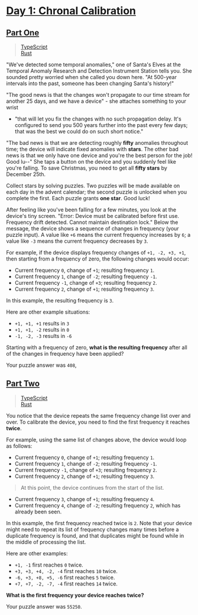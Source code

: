 # [Day 1: Chronal Calibration](https://adventofcode.com/2018/day/1)

## [Part One](https://adventofcode.com/2018/day/1#part1)

> [TypeScript](/solutions/typescript/2018/01/src/p1.ts)\
> [Rust](/solutions/rust/2018/01/src/lib.rs)

"We've detected some temporal anomalies," one of Santa's Elves at the Temporal
Anomaly Research and Detection Instrument Station tells you. She sounded pretty
worried when she called you down here. "At 500-year intervals into the past,
someone has been changing Santa's history!"

"The good news is that the changes won't propagate to our time stream for
another 25 days, and we have a device" - she attaches something to your wrist

- "that will let you fix the changes with no such propagation delay. It's
  configured to send you 500 years further into the past every few days; that
  was the best we could do on such short notice."

"The bad news is that we are detecting roughly **fifty** anomalies throughout
time; the device will indicate fixed anomalies with **stars**. The other bad
news is that we only have one device and you're the best person for the job!
Good lu--" She taps a button on the device and you suddenly feel like you're
falling. To save Christmas, you need to get all **fifty stars** by December
25th.

Collect stars by solving puzzles. Two puzzles will be made available on each day
in the advent calendar; the second puzzle is unlocked when you complete the
first. Each puzzle grants **one star**. Good luck!

After feeling like you've been falling for a few minutes, you look at the
device's tiny screen. "Error: Device must be calibrated before first use.
Frequency drift detected. Cannot maintain destination lock." Below the message,
the device shows a sequence of changes in frequency (your puzzle input). A value
like `+6` means the current frequency increases by `6`; a value like `-3` means
the current frequency decreases by `3`.

For example, if the device displays frequency changes of `+1, -2, +3, +1`, then
starting from a frequency of zero, the following changes would occur:

- Current frequency `0`, change of `+1`; resulting frequency `1`.
- Current frequency `1`, change of `-2`; resulting frequency `-1`.
- Current frequency `-1`, change of `+3`; resulting frequency `2`.
- Current frequency `2`, change of `+1`; resulting frequency `3`.

In this example, the resulting frequency is `3`.

Here are other example situations:

- `+1, +1, +1` results in `3`
- `+1, +1, -2` results in `0`
- `-1, -2, -3` results in `-6`

Starting with a frequency of zero, **what is the resulting frequency** after all
of the changes in frequency have been applied?

Your puzzle answer was `408`,

## [Part Two](https://adventofcode.com/2018/day/1#part2)

> [TypeScript](/solutions/typescript/2018/01/src/p2.ts)\
> [Rust](/solutions/rust/2018/01/src/lib.rs)

You notice that the device repeats the same frequency change list over and over.
To calibrate the device, you need to find the first frequency it reaches
**twice**.

For example, using the same list of changes above, the device would loop as
follows:

- Current frequency `0`, change of `+1`; resulting frequency `1`.
- Current frequency `1`, change of `-2`; resulting frequency `-1`.
- Current frequency `-1`, change of `+3`; resulting frequency `2`.
- Current frequency `2`, change of `+1`; resulting frequency `3`.

> At this point, the device continues from the start of the list.

- Current frequency `3`, change of `+1`; resulting frequency `4`.
- Current frequency `4`, change of `-2`; resulting frequency `2`, which has
  already been seen.

In this example, the first frequency reached twice is `2`. Note that your device
might need to repeat its list of frequency changes many times before a duplicate
frequency is found, and that duplicates might be found while in the middle of
processing the list.

Here are other examples:

- `+1, -1` first reaches `0` twice.
- `+3, +3, +4, -2, -4` first reaches `10` twice.
- `-6, +3, +8, +5, -6` first reaches `5` twice.
- `+7, +7, -2, -7, -4` first reaches `14` twice.

**What is the first frequency your device reaches twice?**

Your puzzle answer was `55250`.
